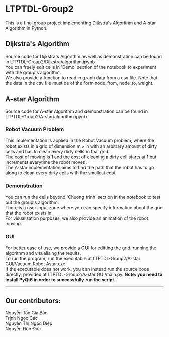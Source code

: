 # LTPTDL-Group2
This is a final group project implementing Dijkstra's Algorithm and A-star Algorithm in Python.

## Dijkstra's Algorithm
Source code for Dijkstra's Algorithm as well as demonstration can be found in LTPTDL-Group2/Dijkstra/algorithm.ipynb\
You can freely edit cells in 'Demo' section of the notebook to experiment with the group's algorithm.\
We also provide a function to read in graph data from a csv file. Note that the data in the csv file must be of the form node_from, node_to, weight.

## A-star Algorithm
Source code for A-star Algorithm and demonstration can be found in LTPTDL-Group2/A-star/algorithm.ipynb
### Robot Vacuum Problem
This implementation is applied in the Robot Vacuum problem, where the robot exists in a grid of dimension m $\times$ n with an arbitrary amount of dirty cells and has to clean every dirty cells in that grid.\
The cost of moving is 1 and the cost of cleaning a dirty cell starts at 1 but increments everytime the robot moves.\
The A-star implementation aims to find the path that the robot has to go along to clean every dirty cells with the smallest cost.
### Demonstration
You can run the cells beyond 'Chương trình' section in the notebook to test out the group's algorithm.\
There is a user input zone where you can specify information about the grid that the robot exists in.\
For visualisation purposes, we also provide an animation of the robot moving.
### GUI
For better ease of use, we provide a GUI for editting the grid, running the algorithm and visualising the results.\
To run the program, run the executable at LTPTDL-Group2/A-star GUI/Vacuum Robot Astar.exe\
If the executable does not work, you can instead run the source code directly, provided at LTPTDL-Group2/A-star GUI/main.py. **Note: you need to install PyQt6 in order to successfully run the script.**

---------------
## Our contributors:
Nguyễn Tấn Gia Bảo\
Trịnh Ngọc Các\
Nguyễn Thị Ngọc Diệp\
Nguyễn Đôn Đức
